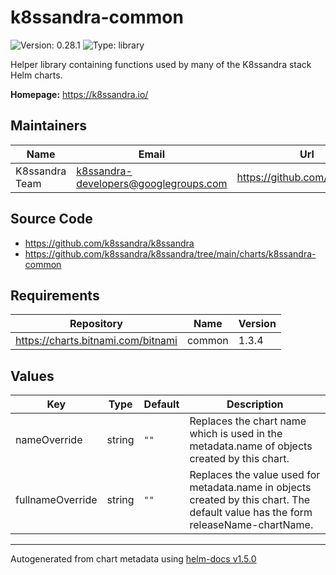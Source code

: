 # k8ssandra-common

![Version: 0.28.1](https://img.shields.io/badge/Version-0.28.1-informational?style=flat-square) ![Type: library](https://img.shields.io/badge/Type-library-informational?style=flat-square)

Helper library containing functions used by many of the K8ssandra stack Helm charts.

**Homepage:** <https://k8ssandra.io/>

## Maintainers

| Name | Email | Url |
| ---- | ------ | --- |
| K8ssandra Team | k8ssandra-developers@googlegroups.com | https://github.com/k8ssandra |

## Source Code

* <https://github.com/k8ssandra/k8ssandra>
* <https://github.com/k8ssandra/k8ssandra/tree/main/charts/k8ssandra-common>

## Requirements

| Repository | Name | Version |
|------------|------|---------|
| https://charts.bitnami.com/bitnami | common | 1.3.4 |

## Values

| Key | Type | Default | Description |
|-----|------|---------|-------------|
| nameOverride | string | `""` | Replaces the chart name which is used in the metadata.name of objects created by this chart. |
| fullnameOverride | string | `""` | Replaces the value used for metadata.name in objects created by this chart. The default value has the form releaseName-chartName. |

----------------------------------------------
Autogenerated from chart metadata using [helm-docs v1.5.0](https://github.com/norwoodj/helm-docs/releases/v1.5.0)
